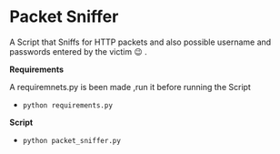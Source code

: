 # Packet Sniffer 
 A Script that Sniffs for HTTP packets and also possible username and passwords entered by the victim   :wink: .
 
 **Requirements** 
 
 A requiremnets.py is been made ,run it before running the Script 
 * `python requirements.py`

**Script**
* `python packet_sniffer.py`

